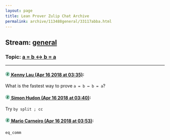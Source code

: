 ```yaml
---
layout: page
title: Lean Prover Zulip Chat Archive 
permalink: archive/113488general/33117abba.html
---
```


## Stream: [general](index.html)
### Topic: [a = b ↔ b = a](33117abba.html)

---

#### [![Click to go to Zulip](../../assets/img/zulip2.png) Kenny Lau (Apr 16 2018 at 03:35)](https://leanprover.zulipchat.com/#narrow/stream/113488-general/topic/a%20%3D%20b%20%E2%86%94%20b%20%3D%20a/near/125129742):
What is the fastest way to prove `a = b ↔ b = a`?

#### [![Click to go to Zulip](../../assets/img/zulip2.png) Simon Hudon (Apr 16 2018 at 03:40)](https://leanprover.zulipchat.com/#narrow/stream/113488-general/topic/a%20%3D%20b%20%E2%86%94%20b%20%3D%20a/near/125129876):
Try `by split ; cc`

#### [![Click to go to Zulip](../../assets/img/zulip2.png) Mario Carneiro (Apr 16 2018 at 03:53)](https://leanprover.zulipchat.com/#narrow/stream/113488-general/topic/a%20%3D%20b%20%E2%86%94%20b%20%3D%20a/near/125130206):
`eq_comm`

